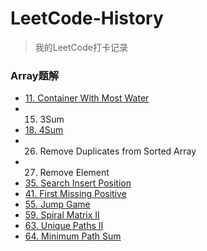 # LeetCode-History
> 我的LeetCode打卡记录

### Array题解
* [11. Container With Most Water](https://www.sangyx.cn/archives/825)
* 15. 3Sum
* [18. 4Sum](https://www.sangyx.cn/archives/836)
* 26. Remove Duplicates from Sorted Array
* 27. Remove Element
* [35. Search Insert Position](https://www.sangyx.cn/archives/823)
* [41. First Missing Positive](https://www.sangyx.cn/archives/840)
* [55. Jump Game](https://www.sangyx.cn/archives/871)
* [59. Spiral Matrix II](https://www.sangyx.cn/archives/876)
* [63. Unique Paths II](https://www.sangyx.cn/archives/878)
* [64. Minimum Path Sum](https://www.sangyx.cn/archives/884)
